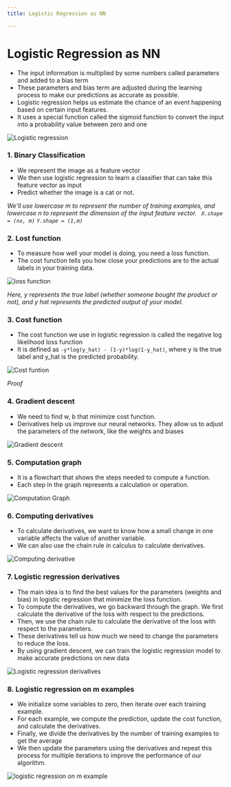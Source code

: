 ```yaml
---
title: Logistic Regression as NN

---
```


# Logistic Regression as NN

- The input information is multiplied by some numbers called parameters and added to a bias term
- These parameters and bias term are adjusted during the learning process to make our predictions as accurate as possible.
- Logistic regression helps us estimate the chance of an event happening based on certain input features.
- It uses a special function called the sigmoid function to convert the input into a probability value between zero and one

![Logistic regression](https://github.com/user-attachments/assets/f2438f7f-db07-43c7-b008-405e082e0087)

### 1. Binary Classification

- We represent the image as a feature vector
- We then use logistic regression to learn a classifier that can take this feature vector as input
- Predict whether the image is a cat or not.

_We'll use lowercase m to represent the number of training examples, and lowercase n to represent the dimension of the input feature vector.
` X.shape = (nx, m)` `Y.shape = (1,m)`_

### 2. Lost function

- To measure how well your model is doing, you need a loss function.
- The cost function tells you how close your predictions are to the actual labels in your training data.

![loss function](https://github.com/user-attachments/assets/097f8170-067a-47ba-80ca-74ceb9f37617)

_Here, y represents the true label (whether someone bought the product or not), and y hat represents the predicted output of your model._

### 3. Cost function

- The cost function we use in logistic regression is called the negative log likelihood loss function
- It is defined as `-y*log(y_hat) - (1-y)*log(1-y_hat)`, where y is the true label and y_hat is the predicted probability.

![Cost funtion](https://github.com/user-attachments/assets/3989260e-d68d-4bf7-b8d3-67597242413b)

*Proof*


### 4. Gradient descent

- We need to find w, b that minimize cost function.
- Derivatives help us improve our neural networks. They allow us to adjust the parameters of the network, like the weights and biases

![Gradient descent](https://github.com/user-attachments/assets/3085afa6-623d-4be6-b47d-80be0fbbd4ea)

### 5. Computation graph

- It is a flowchart that shows the steps needed to compute a function.
- Each step in the graph represents a calculation or operation.

![Computation Graph](https://github.com/user-attachments/assets/c1d5556a-0b40-430c-9b15-c99076a66dc2)

### 6. Computing derivatives

- To calculate derivatives, we want to know how a small change in one variable affects the value of another variable.
- We can also use the chain rule in calculus to calculate derivatives.

![Computing derivative](https://github.com/user-attachments/assets/e42ef555-309d-4dc7-9182-208b858d8e3c)

### 7. Logistic regression derivatives

- The main idea is to find the best values for the parameters (weights and bias) in logistic regression that minimize the loss function.
- To compute the derivatives, we go backward through the graph. We first calculate the derivative of the loss with respect to the predictions.
- Then, we use the chain rule to calculate the derivative of the loss with respect to the parameters.
- These derivatives tell us how much we need to change the parameters to reduce the loss.
- By using gradient descent, we can train the logistic regression model to make accurate predictions on new data

![Logistic regression derivatives](https://github.com/user-attachments/assets/f8cb4022-8edf-42dd-afeb-e780d33c19e2)

### 8. Logistic regression on m examples

- We initialize some variables to zero, then iterate over each training example.
- For each example, we compute the prediction, update the cost function, and calculate the derivatives.
- Finally, we divide the derivatives by the number of training examples to get the average
- We then update the parameters using the derivatives and repeat this process for multiple iterations to improve the performance of our algorithm.

![logistic regression on m example](https://github.com/user-attachments/assets/f6a7cd4f-f1f0-4d3c-b8a9-b49a595d1c80)
